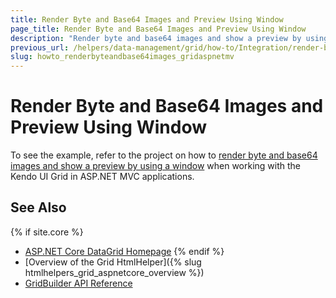 ```yaml
---
title: Render Byte and Base64 Images and Preview Using Window
page_title: Render Byte and Base64 Images and Preview Using Window
description: "Render byte and base64 images and show a preview by using a window when working with the Kendo UI Grid in ASP.NET MVC applications."
previous_url: /helpers/data-management/grid/how-to/Integration/render-byte-base64-show-preview-window
slug: howto_renderbyteandbase64images_gridaspnetmv
---
```


# Render Byte and Base64 Images and Preview Using Window

To see the example, refer to the project on how to [render byte and base64 images and show a preview by using a window](https://github.com/telerik/ui-for-aspnet-mvc-examples/tree/master/Telerik.Examples.Mvc/Telerik.Examples.Mvc/Areas/GridRenderAndPreviewByteAndBase64Images) when working with the Kendo UI Grid in ASP.NET MVC applications.

## See Also

{% if site.core %}
* [ASP.NET Core DataGrid Homepage](https://www.telerik.com/aspnet-core-ui/grid)
{% endif %}
* [Overview of the Grid HtmlHelper]({% slug htmlhelpers_grid_aspnetcore_overview %})
* [GridBuilder API Reference](https://docs.telerik.com/aspnet-mvc/api/kendo.mvc.ui.fluent/gridbuilder)
